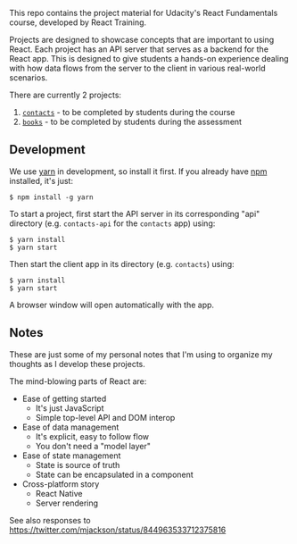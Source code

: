 This repo contains the project material for Udacity's React Fundamentals course, developed by React Training.

Projects are designed to showcase concepts that are important to using React. Each project has an API server that serves as a backend for the React app. This is designed to give students a hands-on experience dealing with how data flows from the server to the client in various real-world scenarios.

There are currently 2 projects:

  1. [`contacts`](contacts) - to be completed by students during the course
  2. [`books`](books) - to be completed by students during the assessment

## Development

We use [yarn](https://yarnpkg.com/) in development, so install it first. If you already have [npm](https://www.npmjs.com/) installed, it's just:

    $ npm install -g yarn

To start a project, first start the API server in its corresponding "api" directory (e.g. `contacts-api` for the `contacts` app) using:

    $ yarn install
    $ yarn start

Then start the client app in its directory (e.g. `contacts`) using:

    $ yarn install
    $ yarn start

A browser window will open automatically with the app.

## Notes

These are just some of my personal notes that I'm using to organize my thoughts as I develop these projects.

The mind-blowing parts of React are:

- Ease of getting started
  - It's just JavaScript
  - Simple top-level API and DOM interop
- Ease of data management
  - It's explicit, easy to follow flow
  - You don't need a "model layer"
- Ease of state management
  - State is source of truth
  - State can be encapsulated in a component
- Cross-platform story
  - React Native
  - Server rendering

See also responses to https://twitter.com/mjackson/status/844963533712375816
